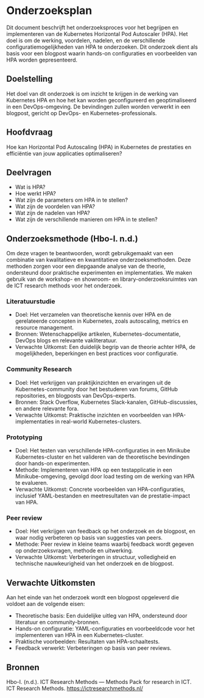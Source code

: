 # Onderzoeksplan
Dit document beschrijft het onderzoeksproces voor het begrijpen en implementeren van de Kubernetes Horizontal Pod Autoscaler (HPA). Het doel is om de werking, voordelen, nadelen, en de verschillende configuratiemogelijkheden van HPA te onderzoeken. Dit onderzoek dient als basis voor een blogpost waarin hands-on configuraties en voorbeelden van HPA worden gepresenteerd.

## Doelstelling
Het doel van dit onderzoek is om inzicht te krijgen in de werking van Kubernetes HPA en hoe het kan worden geconfigureerd en geoptimaliseerd in een DevOps-omgeving. De bevindingen zullen worden verwerkt in een blogpost, gericht op DevOps- en Kubernetes-professionals.

## Hoofdvraag
Hoe kan Horizontal Pod Autoscaling (HPA) in Kubernetes de prestaties en efficiëntie van jouw applicaties optimaliseren?

## Deelvragen
- Wat is HPA?
- Hoe werkt HPA?
- Wat zijn de parameters om HPA in te stellen?
- Wat zijn de voordelen van HPA?
- Wat zijn de nadelen van HPA?
- Wat zijn de verschillende manieren om HPA in te stellen?

## Onderzoeksmethode (Hbo-I. n.d.)
Om deze vragen te beantwoorden, wordt gebruikgemaakt van een combinatie van kwalitatieve en kwantitatieve onderzoeksmethoden. Deze methoden zorgen voor een diepgaande analyse van de theorie, ondersteund door praktische experimenten en implementaties. We maken gebruik van de workshop- en showroom- en library-onderzoeksruimtes van de ICT research methods voor het onderzoek.

### Literatuurstudie
- Doel: Het verzamelen van theoretische kennis over HPA en de gerelateerde concepten in Kubernetes, zoals autoscaling, metrics en resource management.
- Bronnen: Wetenschappelijke artikelen, Kubernetes-documentatie, DevOps blogs en relevante vakliteratuur.
- Verwachte Uitkomst: Een duidelijk begrip van de theorie achter HPA, de mogelijkheden, beperkingen en best practices voor configuratie.

### Community Research
- Doel: Het verkrijgen van praktijkinzichten en ervaringen uit de Kubernetes-community door het bestuderen van forums, GitHub repositories, en blogposts van DevOps-experts.
- Bronnen: Stack Overflow, Kubernetes Slack-kanalen, GitHub-discussies, en andere relevante fora.
- Verwachte Uitkomst: Praktische inzichten en voorbeelden van HPA-implementaties in real-world Kubernetes-clusters.

### Prototyping
- Doel: Het testen van verschillende HPA-configuraties in een Minikube Kubernetes-cluster en het valideren van de theoretische bevindingen door hands-on experimenten.
- Methode: Implementeren van HPA op een testapplicatie in een Minikube-omgeving, gevolgd door load testing om de werking van HPA te evalueren.
- Verwachte Uitkomst: Concrete voorbeelden van HPA-configuraties, inclusief YAML-bestanden en meetresultaten van de prestatie-impact van HPA.

### Peer review
- Doel: Het verkrijgen van feedback op het onderzoek en de blogpost, en waar nodig verbeteren op basis van suggesties van peers.
- Methode: Peer review in kleine teams waarbij feedback wordt gegeven op onderzoeksvragen, methode en uitwerking.
- Verwachte Uitkomst: Verbeteringen in structuur, volledigheid en technische nauwkeurigheid van het onderzoek en de blogpost.

## Verwachte Uitkomsten
Aan het einde van het onderzoek wordt een blogpost opgeleverd die voldoet aan de volgende eisen:
- Theoretische basis: Een duidelijke uitleg van HPA, ondersteund door literatuur en community-bronnen.
- Hands-on configuratie: YAML-configuraties en voorbeeldcode voor het implementeren van HPA in een Kubernetes-cluster.
- Praktische voorbeelden: Resultaten van HPA-schaaltests.
- Feedback verwerkt: Verbeteringen op basis van peer reviews.

## Bronnen
Hbo-I. (n.d.). ICT Research Methods — Methods Pack for research in ICT. ICT Research Methods. https://ictresearchmethods.nl/

